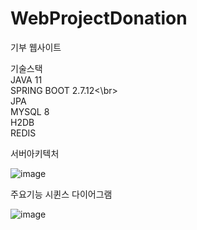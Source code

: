 # WebProjectDonation

기부 웹사이트

기술스택
<br>JAVA 11
<br>SPRING BOOT 2.7.12<\br>
<br>JPA
<br>MYSQL 8
<br>H2DB
<br>REDIS


서버아키텍처

![image](https://github.com/whdcks2252/WebProjectDonation/assets/66254633/a3c3f14d-2bb8-40fc-ba6d-1c785c4c4613)

주요기능 시퀸스 다이어그램

![image](https://github.com/whdcks2252/WebProjectDonation/assets/66254633/5bda7862-3f5b-400e-9ff8-99c1e486ae13)

